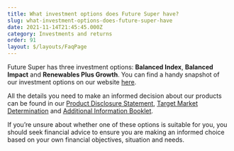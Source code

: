 ```yaml
---
title: What investment options does Future Super have?
slug: what-investment-options-does-future-super-have
date: 2021-11-14T21:45:45.000Z
category: Investments and returns
order: 91
layout: $/layouts/FaqPage
---
```

Future Super has three investment options: **Balanced Index**, **Balanced Impact** and **Renewables Plus Growth**. You can find a handy snapshot of our investment options on our website [here](https://www.futuresuper.com.au/investment-options/).

All the details you need to make an informed decision about our products can be found in our [Product Disclosure Statement](https://www.futuresuper.com.au/pds), [Target Market Determination](https://www.futuresuper.com.au/tmd) and [Additional Information Booklet](https://www.futuresuper.com.au/aib).

If you’re unsure about whether one of these options is suitable for you, you should seek financial advice to ensure you are making an informed choice based on your own financial objectives, situation and needs.